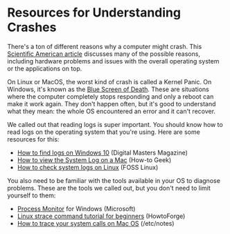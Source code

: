# Resources for Understanding Crashes

There's a ton of different reasons why a computer might crash. This [Scientific American article](https://www.scientificamerican.com/article/why-do-computers-crash/) discusses many of the possible reasons, including hardware problems and issues with the overall operating system or the applications on top. 

On Linux or MacOS, the worst kind of crash is called a Kernel Panic. On Windows, it's known as the [Blue Screen of Death](https://en.wikipedia.org/wiki/Blue_Screen_of_Death). These are situations where the computer completely stops responding and only a reboot can make it work again. They don't happen often, but it's good to understand what they mean: the whole OS encountered an error and it can't recover.

We called out that reading logs is super important. You should know how to read logs on the operating system that you're using. Here are some resources for this:

* [How to find logs on Windows 10](https://www.digitalmastersmag.com/magazine/tip-of-the-day-how-to-find-crash-logs-on-windows-10/) (Digital Masters Magazine)
* [How to view the System Log on a Mac](https://www.howtogeek.com/356942/how-to-view-the-system-log-on-a-mac/) (How-to Geek)
* [How to check system logs on Linux](https://www.fosslinux.com/8984/how-to-check-system-logs-on-linux-complete-usage-guide.htm) (FOSS Linux) 

You also need to be familiar with the tools available in your OS to diagnose problems. These are the tools we called out, but you don't need to limit yourself to them:

* [Process Monitor](https://docs.microsoft.com/en-us/sysinternals/downloads/procmon) for Windows (Microsoft)
* [Linux strace command tutorial for beginners](https://www.howtoforge.com/linux-strace-command/) (HowtoForge)
* [How to trace your system calls on Mac OS](https://etcnotes.com/posts/system-call/) (/etc/notes)